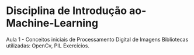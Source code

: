 # Disciplina de Introdução ao-Machine-Learning

Aula 1 - Conceitos iniciais de Processamento Digital de Imagens
        Bibliotecas utilizadas: OpenCv, PIL
        Exercícios.
